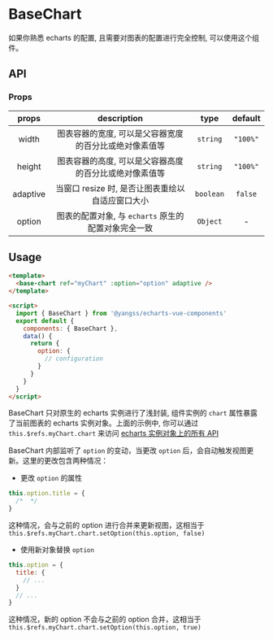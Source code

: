 # BaseChart

如果你熟悉 echarts 的配置, 且需要对图表的配置进行完全控制, 可以使用这个组件。

## API

### Props

|  props   |                      description                       |   type    | default  |
| :------: | :----------------------------------------------------: | :-------: | :------: |
|  width   | 图表容器的宽度, 可以是父容器宽度的百分比或绝对像素值等 | `string`  | `"100%"` |
|  height  | 图表容器的高度, 可以是父容器高度的百分比或绝对像素值等 | `string`  | `"100%"` |
| adaptive |    当窗口 resize 时, 是否让图表重绘以自适应窗口大小    | `boolean` | `false`  |
|  option  |  图表的配置对象, 与 `echarts` 原生的配置对象完全一致   | `Object`  |    -     |

## Usage

```html
<template>
  <base-chart ref="myChart" :option="option" adaptive />
</template>

<script>
  import { BaseChart } from '@yangss/echarts-vue-components'
  export default {
    components: { BaseChart },
    data() {
      return {
        option: {
          // configuration
        }
      }
    }
  }
</script>
```

BaseChart 只对原生的 echarts 实例进行了浅封装, 组件实例的 `chart` 属性暴露了当前图表的 echarts 实例对象。上面的示例中, 你可以通过 `this.$refs.myChart.chart` 来访问 [echarts 实例对象上的所有 API](https://www.echartsjs.com/zh/api.html#echartsInstance)

BaseChart 内部监听了 `option` 的变动，当更改 `option` 后，会自动触发视图更新。这里的更改包含两种情况：

- 更改 `option` 的属性

```js
this.option.title = {
  /*  */
}
```

这种情况，会与之前的 option 进行合并来更新视图，这相当于 `this.$refs.myChart.chart.setOption(this.option, false)`

- 使用新对象替换 `option`

```js
this.option = {
  title: {
    // ...
  }
  // ...
}
```

这种情况，新的 option 不会与之前的 option 合并，这相当于 `this.$refs.myChart.chart.setOption(this.option, true)`
